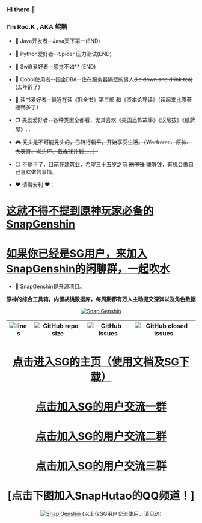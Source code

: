 ### Hi there 👋

<!--
 ROC.鲲鹏
-->

### I'm Roc.K , AKA 鲲鹏
- 📲 Java开发者--Java天下第一(END) 
- 🗽 Python爱好者--Spider 压力测试(END) 
- 🚵 Swift爱好者--感觉不如** (END) 
- 🍻 Cobol使用者--国企DBA--住在服务器隔壁的男人~~(lie down and drink tea)~~ (去年辞了)
- 📒 读书爱好者--最近在读《罪全书》第三部 和《资本论导读》{读起来比原著通畅多了}
- 📺 美剧爱好者--各种类型全都看，尤其喜欢《美国恐怖故事》《汉尼拔》《纸牌屋》...
 
- ~~🎮 秃头是不可能秃头的，已转行躺平，开始享受生活。（Warframe、原神、大表哥、老头环、戴森球计划......）~~
- 😑 不躺平了，目前在建筑业，希望三十五岁之前 ~~圈够钱~~ 赚够钱，有机会做自己喜欢做的事情。


- ❤️ 请看安利 ❤️：

# [这就不得不提到原神玩家必备的SnapGenshin](https://www.snapgenshin.com/home/)

# [如果你已经是SG用户，来加入SnapGenshin的闲聊群，一起吹水](https://jq.qq.com/?_wv=1027&k=q0oZ822F)

- 🎠 SnapGenshin是开源项目。 

**原神的综合工具箱，内置胡桃数据库，每周期都有万人主动提交深渊以及角色数据**


<div align="center"> 


[![Snap.Genshin](https://repository-images.githubusercontent.com/331187187/0a2420e5-881a-4709-9f99-fdd42f13e1fc)](https://github.com/DGP-Studio/Snap.Genshin/releases)

|![lines](https://img.shields.io/tokei/lines/github/DGP-Studio/Snap.Genshin?style=flat-square)|![GitHub repo size](https://img.shields.io/github/repo-size/DGP-Studio/Snap.Genshin?style=flat-square)|![GitHub issues](https://img.shields.io/github/issues/DGP-Studio/Snap.Genshin?style=flat-square)|![GitHub closed issues](https://img.shields.io/github/issues-closed/DGP-Studio/Snap.Genshin?style=flat-square)|
|-|-|-|-|

# [点击进入SG的主页（使用文档及SG下载）](https://www.snapgenshin.com/home/)
 
 
 
 # [点击加入SG的用户交流一群](https://jq.qq.com/?_wv=1027&k=q0oZ822F)
 # [点击加入SG的用户交流二群](https://jq.qq.com/?_wv=1027&k=tCbW8eV6)
 # [点击加入SG的用户交流三群](https://jq.qq.com/?_wv=1027&k=EXdxHn6A)
 # [点击下图加入SnapHutao的QQ频道！]
 [![Snap.Genshin](https://www.snapgenshin.com/logo/Home.png)](https://go.hut.ao/pd)
  (以上仅SG用户交流使用，请见谅)

</div>




 
